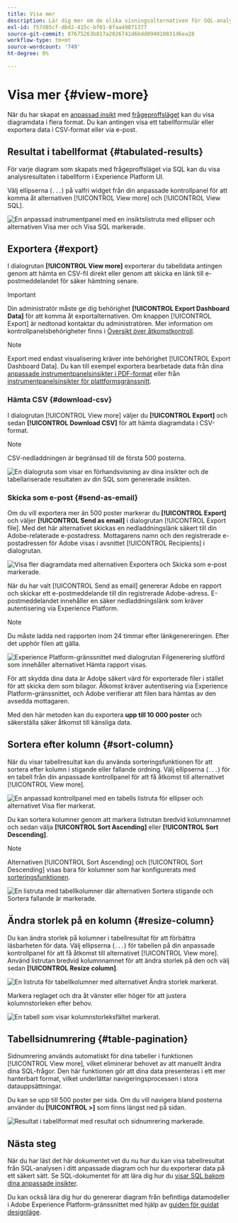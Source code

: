 ```yaml
---
title: Visa mer
description: Lär dig mer om de olika visningsalternativen för SQL-analyserade data. På din anpassade kontrollpanel kan du visa resultaten av analysen i tabellform eller hämta bearbetade data i CSV-format.
exl-id: f57d85cf-dbd2-415c-bf01-8faa49871377
source-git-commit: 87675263b817a2026741d6bdd094010831d6ea28
workflow-type: tm+mt
source-wordcount: '749'
ht-degree: 0%

---
```


# Visa mer {#view-more}

När du har skapat en [anpassad insikt](./overview.md) med [frågeproffsläget](./overview.md#query-pro-mode) kan du visa diagramdata i flera format. Du kan antingen visa ett tabellformulär eller exportera data i CSV-format eller via e-post.

## Resultat i tabellformat {#tabulated-results}

För varje diagram som skapats med frågeproffsläget via SQL kan du visa analysresultaten i tabellform i Experience Platform UI.

Välj ellipserna (`...`) på valfri widget från din anpassade kontrollpanel för att komma åt alternativen [!UICONTROL View more] och [!UICONTROL View SQL].

![En anpassad instrumentpanel med en insiktslistruta med ellipser och alternativen Visa mer och Visa SQL markerade.](../images/sql-insights-query-pro-mode/ellipses-dropdown.png)

## Exportera {#export}

I dialogrutan **[!UICONTROL View more]** exporterar du tabelldata antingen genom att hämta en CSV-fil direkt eller genom att skicka en länk till e-postmeddelandet för säker hämtning senare.

>[!IMPORTANT]
>
>Din administratör måste ge dig behörighet **[!UICONTROL Export Dashboard Data]** för att komma åt exportalternativen. Om knappen [!UICONTROL Export] är nedtonad kontaktar du administratören. Mer information om kontrollpanelsbehörigheter finns i [Översikt över åtkomstkontroll](../../access-control/home.md).

>[!NOTE]
>
>Export med endast visualisering kräver inte behörighet [!UICONTROL Export Dashboard Data]. Du kan till exempel exportera bearbetade data från dina [anpassade instrumentpanelsinsikter i PDF-format](./export-pdf.md) eller från [instrumentpanelsinsikter för plattformsgränssnitt](../download.md).

### Hämta CSV {#download-csv}

I dialogrutan [!UICONTROL View more] väljer du **[!UICONTROL Export]** och sedan **[!UICONTROL Download CSV]** för att hämta diagramdata i CSV-format.

>[!NOTE]
>
>CSV-nedladdningen är begränsad till de första 500 posterna.

![En dialogruta som visar en förhandsvisning av dina insikter och de tabellariserade resultaten av din SQL som genererade insikten.](../images/sql-insights-query-pro-mode/view-more-download-csv.png)

### Skicka som e-post {#send-as-email}

Om du vill exportera mer än 500 poster markerar du **[!UICONTROL Export]** och väljer **[!UICONTROL Send as email]** i dialogrutan [!UICONTROL Export file]. Med det här alternativet skickas en nedladdningslänk säkert till din Adobe-relaterade e-postadress. Mottagarens namn och den registrerade e-postadressen för Adobe visas i avsnittet [!UICONTROL Recipients] i dialogrutan.

![Visa fler diagramdata med alternativen Exportera och Skicka som e-post markerade.](../images/sql-insights-query-pro-mode/send-as-email.png)

När du har valt [!UICONTROL Send as email] genererar Adobe en rapport och skickar ett e-postmeddelande till din registrerade Adobe-adress. E-postmeddelandet innehåller en säker nedladdningslänk som kräver autentisering via Experience Platform.

>[!NOTE]
>
>Du måste ladda ned rapporten inom 24 timmar efter länkgenereringen. Efter det upphör filen att gälla.

![Experience Platform-gränssnittet med dialogrutan Filgenerering slutförd som innehåller alternativet Hämta rapport visas.](../images/sql-insights-query-pro-mode/download-report.png)

För att skydda dina data är Adobe säkert värd för exporterade filer i stället för att skicka dem som bilagor. Åtkomst kräver autentisering via Experience Platform-gränssnittet, och Adobe verifierar att filen bara hämtas av den avsedda mottagaren.

Med den här metoden kan du exportera **upp till 10 000 poster** och säkerställa säker åtkomst till känsliga data.

## Sortera efter kolumn {#sort-column}

När du visar tabellresultat kan du använda sorteringsfunktionen för att sortera efter kolumn i stigande eller fallande ordning. Välj ellipserna (`...`) för en tabell från din anpassade kontrollpanel för att få åtkomst till alternativet [!UICONTROL View more].

![En anpassad kontrollpanel med en tabells listruta för ellipser och alternativet Visa fler markerat.](../images/sql-insights-query-pro-mode/advanced-ellipses-dropdown.png)

Du kan sortera kolumner genom att markera listrutan bredvid kolumnnamnet och sedan välja **[!UICONTROL Sort Ascending]** eller **[!UICONTROL Sort Descending]**.

>[!NOTE]
>
>Alternativen [!UICONTROL Sort Ascending] och [!UICONTROL Sort Descending] visas bara för kolumner som har konfigurerats med [sorteringsfunktionen](./overview.md#advanced-attributes).

![En listruta med tabellkolumner där alternativen Sortera stigande och Sortera fallande är markerade.](../images/sql-insights-query-pro-mode/advanced-sort-dropdown.png)

## Ändra storlek på en kolumn {#resize-column}

Du kan ändra storlek på kolumner i tabellresultat för att förbättra läsbarheten för data. Välj ellipserna (`...`) för tabellen på din anpassade kontrollpanel för att få åtkomst till alternativet [!UICONTROL View more]. Använd listrutan bredvid kolumnnamnet för att ändra storlek på den och välj sedan **[!UICONTROL Resize column]**.

![En listruta för tabellkolumner med alternativet Ändra storlek markerat.](../images/sql-insights-query-pro-mode/advanced-resize-dropdown.png)

Markera reglaget och dra åt vänster eller höger för att justera kolumnstorleken efter behov.

![En tabell som visar kolumnstorleksfältet markerat.](../images/sql-insights-query-pro-mode/advanced-resize-column.png)

## Tabellsidnumrering {#table-pagination}

Sidnumrering används automatiskt för dina tabeller i funktionen [!UICONTROL View more], vilket eliminerar behovet av att manuellt ändra dina SQL-frågor. Den här funktionen gör att dina data presenteras i ett mer hanterbart format, vilket underlättar navigeringsprocessen i stora datauppsättningar.

Du kan se upp till 500 poster per sida. Om du vill navigera bland posterna använder du **[!UICONTROL >]** som finns längst ned på sidan.

![Resultat i tabellformat med resultat och sidnumrering markerade.](../images/sql-insights-query-pro-mode/advanced-table-pagination.png)

## Nästa steg

När du har läst det här dokumentet vet du nu hur du kan visa tabellresultat från SQL-analysen i ditt anpassade diagram och hur du exporterar data på ett säkert sätt. Se SQL-dokumentet för att lära dig hur du [visar SQL bakom dina anpassade insikter](./view-sql.md).

Du kan också lära dig hur du genererar diagram från befintliga datamodeller i Adobe Experience Platform-gränssnittet med hjälp av [guiden för guidat designläge](../standard-dashboards.md).
